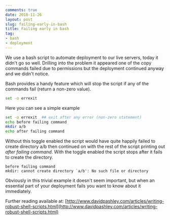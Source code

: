 ```yaml
---
comments: true
date: 2010-11-26
layout: post
slug: failing-early-in-bash
title: Failing early in bash
tag:
- bash
- deployment
---
```


We use a bash script to automate deployment to our live servers, today it didn't go so well.  Drilling into the problem it appeared one of the copy commands failed due to permissions but the deployment continued anyway and we didn't notice.

Bash provides a handy feature which will stop the script if any of the commands fail (return a non-zero value).

``` bash
set -o errexit
```

Here you can see a simple example 

``` bash
set -o errexit  ## exit after any error (non-zero statement) 
echo before failing command
mkdir a/b
echo after failing command
```

Without this toggle enabled the script would have quite happily failed to create directory a/b then continued on with the rest of the script printing out _after failing command_.  With the toggle enabled the script stops after it fails to create the directory.

```
before failing command
mkdir: cannot create directory `a/b': No such file or directory
```

Obviously in this trivial example it doesn't seem important, but when an essential part of your deployment fails you want to know about it immediately.

Further reading available at: [http://www.davidpashley.com/articles/writing-robust-shell-scripts.html](http://www.davidpashley.com/articles/writing-robust-shell-scripts.html)

